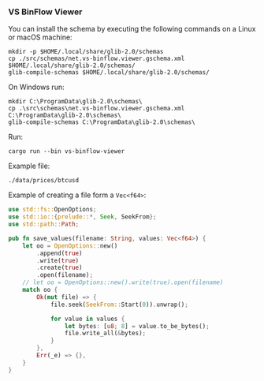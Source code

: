 ### VS BinFlow Viewer

You can install the schema by executing the following commands on a Linux or macOS machine:

```
mkdir -p $HOME/.local/share/glib-2.0/schemas
cp ./src/schemas/net.vs-binflow.viewer.gschema.xml $HOME/.local/share/glib-2.0/schemas/
glib-compile-schemas $HOME/.local/share/glib-2.0/schemas/
```

On Windows run:

```
mkdir C:\ProgramData\glib-2.0\schemas\
cp .\src\schemas\net.vs-binflow.viewer.gschema.xml C:\ProgramData\glib-2.0\schemas\
glib-compile-schemas C:\ProgramData\glib-2.0\schemas\
```

Run:

```
cargo run --bin vs-binflow-viewer
```

Example file:

```
./data/prices/btcusd
```

Example of creating a file form a ``Vec<f64>``:
```rust
use std::fs::OpenOptions;
use std::io::{prelude::*, Seek, SeekFrom};
use std::path::Path;

pub fn save_values(filename: String, values: Vec<f64>) {
    let oo = OpenOptions::new()
        .append(true)
        .write(true)
        .create(true)
        .open(filename);
    // let oo = OpenOptions::new().write(true).open(filename)
    match oo {
        Ok(mut file) => {
            file.seek(SeekFrom::Start(0)).unwrap();

            for value in values {
                let bytes: [u8; 8] = value.to_be_bytes();
                file.write_all(&bytes);
            }
        },
        Err(_e) => {},
    }
}
```